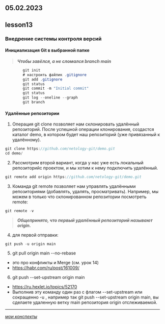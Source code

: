 05.02.2023
---
## lesson13

### Внедрение системы контроля версий

#### Инициализация Git в выбранной папке
	
>***Чтобы завёлся, а не сломался branch main***
```java
		git init
		# настроить файлик .gitignore
		git add .gitignore
		git status
		git commit -m "Initial commit"
		git status
		git log --oneline --graph
		git branch
```
#### Удалённые репозитории
	
1. Операция git clone позволяет нам склонировать удалённый репозиторий. После успешной операции клонирования, создастся каталог demo, в котором будет наш репозиторий (уже привязанный к удалённому).
```java
git clone https://github.com/netology-git/demo.git
cd demo/
```
2. Рассмотрим второй вариант, когда у нас уже есть локальный репозиторийс проектом, и мы хотим к нему подключить удалённый.
```java
git remote add origin https://github.com/netology-git/demo.git
```
3. Команда git remote позволяет нам управлять удалёнными репозиториями (добавлять, удалять, просматривать). Например, мы можем в только что склонированном репозитории посмотреть remote:
```java
git remote -v
```
>***Общепринято, что первый удалённый репозиторий называют origin.***
	
4. для первой отправки: 
```java
git push -u origin main
```

5. git pull origin main --no-rebase
+ это про конфликты и Merge (см. урок 14)
+ https://habr.com/ru/post/161009/

6. git push --set-upstream origin main
+ https://ru.hexlet.io/topics/52170
+ Выполнив эту команду один раз с флагом --set-upstream или сокращенно -u , например так git push --set-upstream origin main, вы сделаете удаленную ветку main репозитория origin отслеживаемой. 

---
[*мои конспекты*](./README.md)
